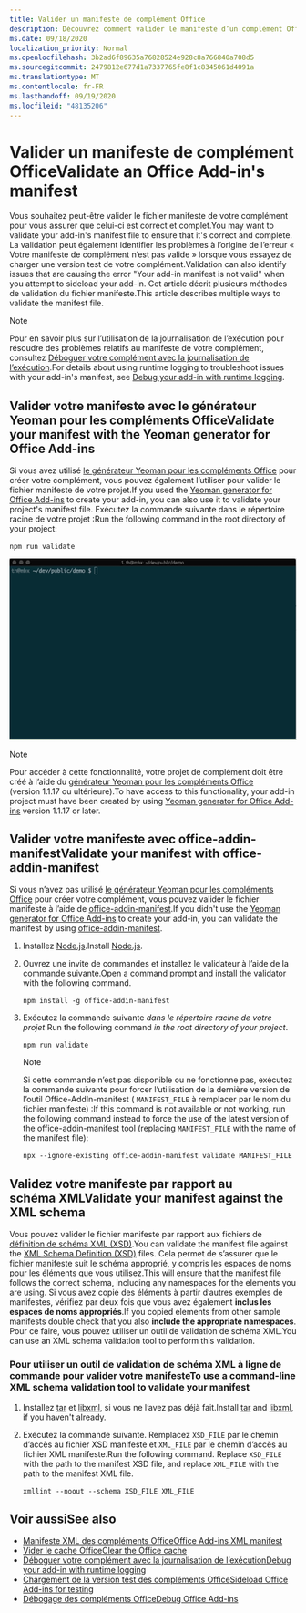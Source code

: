 ```yaml
---
title: Valider un manifeste de complément Office
description: Découvrez comment valider le manifeste d’un complément Office à l’aide du schéma XML et d’autres outils.
ms.date: 09/18/2020
localization_priority: Normal
ms.openlocfilehash: 3b2ad6f89635a76828524e928c8a766840a708d5
ms.sourcegitcommit: 2479812e677d1a7337765fe8f1c8345061d4091a
ms.translationtype: MT
ms.contentlocale: fr-FR
ms.lasthandoff: 09/19/2020
ms.locfileid: "48135206"
---
```

# <a name="validate-an-office-add-ins-manifest"></a><span data-ttu-id="313c3-103">Valider un manifeste de complément Office</span><span class="sxs-lookup"><span data-stu-id="313c3-103">Validate an Office Add-in's manifest</span></span>

<span data-ttu-id="313c3-104">Vous souhaitez peut-être valider le fichier manifeste de votre complément pour vous assurer que celui-ci est correct et complet.</span><span class="sxs-lookup"><span data-stu-id="313c3-104">You may want to validate your add-in's manifest file to ensure that it's correct and complete.</span></span> <span data-ttu-id="313c3-105">La validation peut également identifier les problèmes à l’origine de l’erreur « Votre manifeste de complément n’est pas valide » lorsque vous essayez de charger une version test de votre complément.</span><span class="sxs-lookup"><span data-stu-id="313c3-105">Validation can also identify issues that are causing the error "Your add-in manifest is not valid" when you attempt to sideload your add-in.</span></span> <span data-ttu-id="313c3-106">Cet article décrit plusieurs méthodes de validation du fichier manifeste.</span><span class="sxs-lookup"><span data-stu-id="313c3-106">This article describes multiple ways to validate the manifest file.</span></span>

> [!NOTE]
> <span data-ttu-id="313c3-107">Pour en savoir plus sur l’utilisation de la journalisation de l’exécution pour résoudre des problèmes relatifs au manifeste de votre complément, consultez [Déboguer votre complément avec la journalisation de l’exécution](runtime-logging.md).</span><span class="sxs-lookup"><span data-stu-id="313c3-107">For details about using runtime logging to troubleshoot issues with your add-in's manifest, see [Debug your add-in with runtime logging](runtime-logging.md).</span></span>

## <a name="validate-your-manifest-with-the-yeoman-generator-for-office-add-ins"></a><span data-ttu-id="313c3-108">Valider votre manifeste avec le générateur Yeoman pour les compléments Office</span><span class="sxs-lookup"><span data-stu-id="313c3-108">Validate your manifest with the Yeoman generator for Office Add-ins</span></span>

<span data-ttu-id="313c3-109">Si vous avez utilisé [le générateur Yeoman pour les compléments Office](https://www.npmjs.com/package/generator-office) pour créer votre complément, vous pouvez également l’utiliser pour valider le fichier manifeste de votre projet.</span><span class="sxs-lookup"><span data-stu-id="313c3-109">If you used the [Yeoman generator for Office Add-ins](https://www.npmjs.com/package/generator-office) to create your add-in, you can also use it to validate your project's manifest file.</span></span> <span data-ttu-id="313c3-110">Exécutez la commande suivante dans le répertoire racine de votre projet :</span><span class="sxs-lookup"><span data-stu-id="313c3-110">Run the following command in the root directory of your project:</span></span>

```command&nbsp;line
npm run validate
```

![Gif animé qui montre le validateur Yo Office exécuté sur la ligne de commande et les résultats générés indiquant « Validation Passed » (validation réussie)](../images/yo-office-validator.gif)

> [!NOTE]
> <span data-ttu-id="313c3-112">Pour accéder à cette fonctionnalité, votre projet de complément doit être créé à l’aide du [générateur Yeoman pour les compléments Office](https://www.npmjs.com/package/generator-office) (version 1.1.17 ou ultérieure).</span><span class="sxs-lookup"><span data-stu-id="313c3-112">To have access to this functionality, your add-in project must have been created by using [Yeoman generator for Office Add-ins](https://www.npmjs.com/package/generator-office) version 1.1.17 or later.</span></span>

## <a name="validate-your-manifest-with-office-addin-manifest"></a><span data-ttu-id="313c3-113">Valider votre manifeste avec office-addin-manifest</span><span class="sxs-lookup"><span data-stu-id="313c3-113">Validate your manifest with office-addin-manifest</span></span>

<span data-ttu-id="313c3-114">Si vous n’avez pas utilisé [le générateur Yeoman pour les compléments Office](https://www.npmjs.com/package/generator-office) pour créer votre complément, vous pouvez valider le fichier manifeste à l’aide de [office-addin-manifest](https://www.npmjs.com/package/office-addin-manifest).</span><span class="sxs-lookup"><span data-stu-id="313c3-114">If you didn't use the [Yeoman generator for Office Add-ins](https://www.npmjs.com/package/generator-office) to create your add-in, you can validate the manifest by using [office-addin-manifest](https://www.npmjs.com/package/office-addin-manifest).</span></span>

1. <span data-ttu-id="313c3-115">Installez [Node.js](https://nodejs.org/download/).</span><span class="sxs-lookup"><span data-stu-id="313c3-115">Install [Node.js](https://nodejs.org/download/).</span></span>

2. <span data-ttu-id="313c3-116">Ouvrez une invite de commandes et installez le validateur à l’aide de la commande suivante.</span><span class="sxs-lookup"><span data-stu-id="313c3-116">Open a command prompt and install the validator with the following command.</span></span>

    ```command&nbsp;line
    npm install -g office-addin-manifest
    ```

3. <span data-ttu-id="313c3-117">Exécutez la commande suivante *dans le répertoire racine de votre projet*.</span><span class="sxs-lookup"><span data-stu-id="313c3-117">Run the following command *in the root directory of your project*.</span></span>

    ```command&nbsp;line
    npm run validate
    ```

    > [!NOTE]
    > <span data-ttu-id="313c3-118">Si cette commande n’est pas disponible ou ne fonctionne pas, exécutez la commande suivante pour forcer l’utilisation de la dernière version de l’outil Office-AddIn-manifest ( `MANIFEST_FILE` à remplacer par le nom du fichier manifeste) :</span><span class="sxs-lookup"><span data-stu-id="313c3-118">If this command is not available or not working, run the following command instead to force the use of the latest version of the office-addin-manifest tool (replacing `MANIFEST_FILE` with the name of the manifest file):</span></span>
    >
    > ```command&nbsp;line
    > npx --ignore-existing office-addin-manifest validate MANIFEST_FILE
    > ```

## <a name="validate-your-manifest-against-the-xml-schema"></a><span data-ttu-id="313c3-119">Validez votre manifeste par rapport au schéma XML</span><span class="sxs-lookup"><span data-stu-id="313c3-119">Validate your manifest against the XML schema</span></span>

<span data-ttu-id="313c3-120">Vous pouvez valider le fichier manifeste par rapport aux fichiers de [définition de schéma XML (XSD)](/openspecs/office_file_formats/ms-owemxml/c6a06390-34b8-4b42-82eb-b28be12494a8).</span><span class="sxs-lookup"><span data-stu-id="313c3-120">You can validate the manifest file against the [XML Schema Definition (XSD)](/openspecs/office_file_formats/ms-owemxml/c6a06390-34b8-4b42-82eb-b28be12494a8) files.</span></span> <span data-ttu-id="313c3-121">Cela permet de s’assurer que le fichier manifeste suit le schéma approprié, y compris les espaces de noms pour les éléments que vous utilisez.</span><span class="sxs-lookup"><span data-stu-id="313c3-121">This will ensure that the manifest file follows the correct schema, including any namespaces for the elements you are using.</span></span> <span data-ttu-id="313c3-122">Si vous avez copié des éléments à partir d’autres exemples de manifestes, vérifiez par deux fois que vous avez également **inclus les espaces de noms appropriés**.</span><span class="sxs-lookup"><span data-stu-id="313c3-122">If you copied elements from other sample manifests double check that you also **include the appropriate namespaces**.</span></span> <span data-ttu-id="313c3-123">Pour ce faire, vous pouvez utiliser un outil de validation de schéma XML.</span><span class="sxs-lookup"><span data-stu-id="313c3-123">You can use an XML schema validation tool to perform this validation.</span></span>

### <a name="to-use-a-command-line-xml-schema-validation-tool-to-validate-your-manifest"></a><span data-ttu-id="313c3-124">Pour utiliser un outil de validation de schéma XML à ligne de commande pour valider votre manifeste</span><span class="sxs-lookup"><span data-stu-id="313c3-124">To use a command-line XML schema validation tool to validate your manifest</span></span>

1. <span data-ttu-id="313c3-125">Installez [tar](https://www.gnu.org/software/tar/) et [libxml](http://xmlsoft.org/FAQ.html), si vous ne l’avez pas déjà fait.</span><span class="sxs-lookup"><span data-stu-id="313c3-125">Install [tar](https://www.gnu.org/software/tar/) and [libxml](http://xmlsoft.org/FAQ.html), if you haven't already.</span></span>

2. <span data-ttu-id="313c3-p104">Exécutez la commande suivante. Remplacez `XSD_FILE` par le chemin d’accès au fichier XSD manifeste et `XML_FILE` par le chemin d’accès au fichier XML manifeste.</span><span class="sxs-lookup"><span data-stu-id="313c3-p104">Run the following command. Replace `XSD_FILE` with the path to the manifest XSD file, and replace `XML_FILE` with the path to the manifest XML file.</span></span>
    
    ```command&nbsp;line
    xmllint --noout --schema XSD_FILE XML_FILE
    ```

## <a name="see-also"></a><span data-ttu-id="313c3-128">Voir aussi</span><span class="sxs-lookup"><span data-stu-id="313c3-128">See also</span></span>

- [<span data-ttu-id="313c3-129">Manifeste XML des compléments Office</span><span class="sxs-lookup"><span data-stu-id="313c3-129">Office Add-ins XML manifest</span></span>](../develop/add-in-manifests.md)
- [<span data-ttu-id="313c3-130">Vider le cache Office</span><span class="sxs-lookup"><span data-stu-id="313c3-130">Clear the Office cache</span></span>](clear-cache.md)
- [<span data-ttu-id="313c3-131">Déboguer votre complément avec la journalisation de l’exécution</span><span class="sxs-lookup"><span data-stu-id="313c3-131">Debug your add-in with runtime logging</span></span>](runtime-logging.md)
- [<span data-ttu-id="313c3-132">Chargement de la version test des compléments Office</span><span class="sxs-lookup"><span data-stu-id="313c3-132">Sideload Office Add-ins for testing</span></span>](sideload-office-add-ins-for-testing.md)
- [<span data-ttu-id="313c3-133">Débogage des compléments Office</span><span class="sxs-lookup"><span data-stu-id="313c3-133">Debug Office Add-ins</span></span>](debug-add-ins-using-f12-developer-tools-on-windows-10.md)
